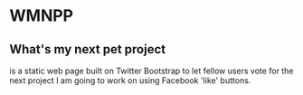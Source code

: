WMNPP
==========
## What's my next pet project ##
is a static web page built on Twitter Bootstrap to let fellow users vote for the next project I am going to work on using Facebook 'like' buttons.
